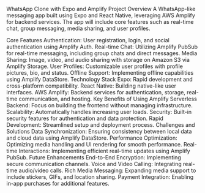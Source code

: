 WhatsApp Clone with Expo and Amplify
Project Overview
A WhatsApp-like messaging app built using Expo and React Native, leveraging AWS Amplify for backend services. The app will include core features such as real-time chat, group messaging, media sharing, and user profiles.

Core Features
Authentication: User registration, login, and social authentication using Amplify Auth.
Real-time Chat: Utilizing Amplify PubSub for real-time messaging, including group chats and direct messages.
Media Sharing: Image, video, and audio sharing with storage on Amazon S3 via Amplify Storage.
User Profiles: Customizable user profiles with profile pictures, bio, and status.
Offline Support: Implementing offline capabilities using Amplify DataStore.
Technology Stack
Expo: Rapid development and cross-platform compatibility.
React Native: Building native-like user interfaces.
AWS Amplify: Backend services for authentication, storage, real-time communication, and hosting.
Key Benefits of Using Amplify
Serverless Backend: Focus on building the frontend without managing infrastructure.
Scalability: Automatically handles increasing user loads.
Security: Built-in security features for authentication and data protection.
Rapid Development: Streamlined setup and deployment process.
Challenges and Solutions
Data Synchronization: Ensuring consistency between local data and cloud data using Amplify DataStore.
Performance Optimization: Optimizing media handling and UI rendering for smooth performance.
Real-time Interactions: Implementing efficient real-time updates using Amplify PubSub.
Future Enhancements
End-to-End Encryption: Implementing secure communication channels.
Voice and Video Calling: Integrating real-time audio/video calls.
Rich Media Messaging: Expanding media support to include stickers, GIFs, and location sharing.
Payment Integration: Enabling in-app purchases for additional features.
